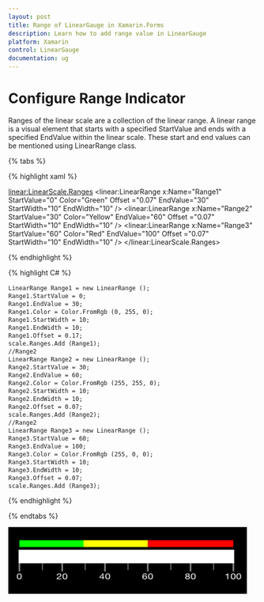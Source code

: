 ```yaml
---
layout: post
title: Range of LinearGauge in Xamarin.Forms
description: Learn how to add range value in LinearGauge
platform: Xamarin
control: LinearGauge
documentation: ug
---
```

# Configure Range Indicator

Ranges of the linear scale are a collection of the linear range. A linear range is a visual element that starts with a specified StartValue and ends with a specified EndValue within the linear scale. These start and end values can be mentioned using LinearRange class.

{% tabs %}

{% highlight xaml %}

<linear:LinearScale.Ranges>
		<linear:LinearRange x:Name="Range1" StartValue="0" Color="Green" Offset ="0.07" EndValue="30" StartWidth="10" EndWidth="10" />
		<linear:LinearRange x:Name="Range2" StartValue="30" Color="Yellow" EndValue="60" Offset ="0.07" StartWidth="10" EndWidth="10" />
		<linear:LinearRange x:Name="Range3" StartValue="60" Color="Red" EndValue="100" Offset ="0.07" StartWidth="10" EndWidth="10" />
</linear:LinearScale.Ranges>
	
{% endhighlight %}

{% highlight C# %}

	LinearRange Range1 = new LinearRange ();
    Range1.StartValue = 0;
    Range1.EndValue = 30;
    Range1.Color = Color.FromRgb (0, 255, 0);
    Range1.StartWidth = 10;
    Range1.EndWidth = 10;
    Range1.Offset = 0.17;
    scale.Ranges.Add (Range1);
    //Range2
    LinearRange Range2 = new LinearRange ();
    Range2.StartValue = 30;
    Range2.EndValue = 60;
    Range2.Color = Color.FromRgb (255, 255, 0);
    Range2.StartWidth = 10;
    Range2.EndWidth = 10; 
    Range2.Offset = 0.07;                       
    scale.Ranges.Add (Range2); 
    //Range2
    LinearRange Range3 = new LinearRange ();
    Range3.StartValue = 60;
    Range3.EndValue = 100;
    Range3.Color = Color.FromRgb (255, 0, 0);
    Range3.StartWidth = 10;
    Range3.EndWidth = 10; 
    Range3.Offset = 0.07;                       
    scale.Ranges.Add (Range3); 
	
{% endhighlight %}

{% endtabs %}

![](images/Range.png)